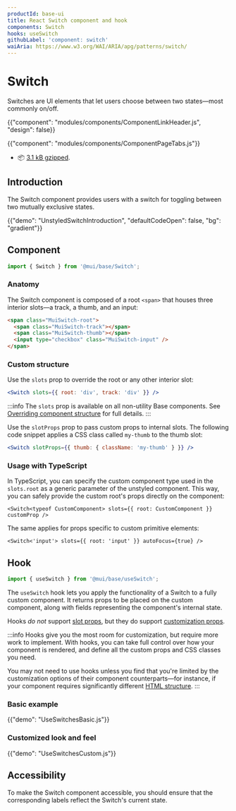 ```yaml
---
productId: base-ui
title: React Switch component and hook
components: Switch
hooks: useSwitch
githubLabel: 'component: switch'
waiAria: https://www.w3.org/WAI/ARIA/apg/patterns/switch/
---
```


# Switch

<p class="description">Switches are UI elements that let users choose between two states—most commonly on/off.</p>

{{"component": "modules/components/ComponentLinkHeader.js", "design": false}}

{{"component": "modules/components/ComponentPageTabs.js"}}

- 📦 [3.1 kB gzipped](https://bundlephobia.com/package/@mui/base).

## Introduction

The Switch component provides users with a switch for toggling between two mutually exclusive states.

{{"demo": "UnstyledSwitchIntroduction", "defaultCodeOpen": false, "bg": "gradient"}}

## Component

```jsx
import { Switch } from '@mui/base/Switch';
```

### Anatomy

The Switch component is composed of a root `<span>` that houses three interior slots—a track, a thumb, and an input:

```html
<span class="MuiSwitch-root">
  <span class="MuiSwitch-track"></span>
  <span class="MuiSwitch-thumb"></span>
  <input type="checkbox" class="MuiSwitch-input" />
</span>
```

### Custom structure

Use the `slots` prop to override the root or any other interior slot:

```jsx
<Switch slots={{ root: 'div', track: 'div' }} />
```

:::info
The `slots` prop is available on all non-utility Base components.
See [Overriding component structure](/base-ui/guides/overriding-component-structure/) for full details.
:::

Use the `slotProps` prop to pass custom props to internal slots.
The following code snippet applies a CSS class called `my-thumb` to the thumb slot:

```jsx
<Switch slotProps={{ thumb: { className: 'my-thumb' } }} />
```

### Usage with TypeScript

In TypeScript, you can specify the custom component type used in the `slots.root` as a generic parameter of the unstyled component.
This way, you can safely provide the custom root's props directly on the component:

```tsx
<Switch<typeof CustomComponent> slots={{ root: CustomComponent }} customProp />
```

The same applies for props specific to custom primitive elements:

```tsx
<Switch<'input'> slots={{ root: 'input' }} autoFocus={true} />
```

## Hook

```js
import { useSwitch } from '@mui/base/useSwitch';
```

The `useSwitch` hook lets you apply the functionality of a Switch to a fully custom component.
It returns props to be placed on the custom component, along with fields representing the component's internal state.

Hooks _do not_ support [slot props](#custom-structure), but they do support [customization props](#customization).

:::info
Hooks give you the most room for customization, but require more work to implement.
With hooks, you can take full control over how your component is rendered, and define all the custom props and CSS classes you need.

You may not need to use hooks unless you find that you're limited by the customization options of their component counterparts—for instance, if your component requires significantly different [HTML structure](#anatomy).
:::

### Basic example

{{"demo": "UseSwitchesBasic.js"}}

### Customized look and feel

{{"demo": "UseSwitchesCustom.js"}}

## Accessibility

To make the Switch component accessible, you should ensure that the corresponding labels reflect the Switch's current state.

